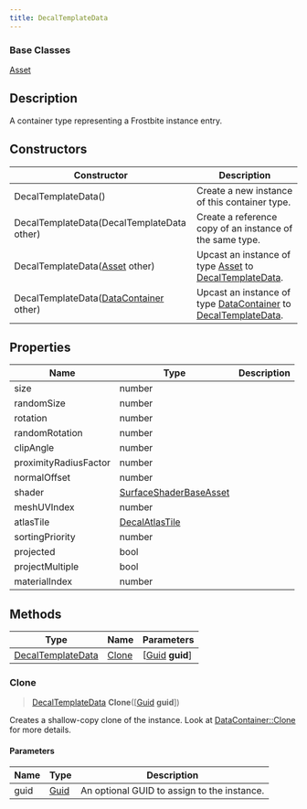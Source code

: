 ```yaml
---
title: DecalTemplateData
---
```

### Base Classes

[Asset](Asset)

## Description

A container type representing a Frostbite instance entry.

## Constructors

| Constructor                                                                  | Description                                                                                                               |
| ---------------------------------------------------------------------------- | ------------------------------------------------------------------------------------------------------------------------- |
| DecalTemplateData()                                                          | Create a new instance of this container type.                                                                             |
| DecalTemplateData(DecalTemplateData other)                                   | Create a reference copy of an instance of the same type.                                                                  |
| DecalTemplateData([Asset](Asset) other)                                      | Upcast an instance of type [Asset](Asset) to [DecalTemplateData](DecalTemplateData).                                      |
| DecalTemplateData([DataContainer](/vext/ref/shared/class/datacontainer) other) | Upcast an instance of type [DataContainer](/vext/ref/shared/class/datacontainer) to [DecalTemplateData](DecalTemplateData). |

## Properties

| Name                  | Type                                             | Description |
| --------------------- | ------------------------------------------------ | ----------- |
| size                  | number                                           |             |
| randomSize            | number                                           |             |
| rotation              | number                                           |             |
| randomRotation        | number                                           |             |
| clipAngle             | number                                           |             |
| proximityRadiusFactor | number                                           |             |
| normalOffset          | number                                           |             |
| shader                | [SurfaceShaderBaseAsset](SurfaceShaderBaseAsset) |             |
| meshUVIndex           | number                                           |             |
| atlasTile             | [DecalAtlasTile](DecalAtlasTile)                 |             |
| sortingPriority       | number                                           |             |
| projected             | bool                                             |             |
| projectMultiple       | bool                                             |             |
| materialIndex         | number                                           |             |

## Methods

| Type                                   | Name            | Parameters                                     |
| -------------------------------------- | --------------- | ---------------------------------------------- |
| [DecalTemplateData](DecalTemplateData) | [Clone](#clone) | \[[Guid](/vext/ref/shared/class/guid) **guid**\] |

### Clone

> [DecalTemplateData](DecalTemplateData) **Clone**(\[[Guid](/vext/ref/shared/class/guid) **guid**\])

Creates a shallow-copy clone of the instance. Look at [DataContainer::Clone](/vext/ref/shared/class/datacontainer#clone) for more details.

#### Parameters

| Name | Type         | Description                                 |
| ---- | ------------ | ------------------------------------------- |
| guid | [Guid](Guid) | An optional GUID to assign to the instance. |
